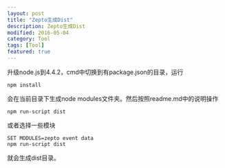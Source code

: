 ```yaml
---
layout: post
title: "Zepto生成Dist"
description: Zepto生成Dist
modified: 2016-05-04
category: Tool
tags: [Tool]
featured: true
---
```


升级node.js到4.4.2，cmd中切换到有package.json的目录，运行

	npm install

会在当前目录下生成node modules文件夹。然后按照readme.md中的说明操作

	npm run-script dist

或者选择一些模块

	SET MODULES=zepto event data
	npm run-script dist

就会生成dist目录。



	
